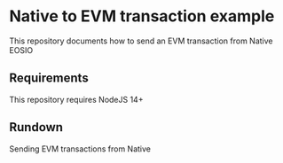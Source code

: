 # Native to EVM transaction example

This repository documents how to send an EVM transaction from Native EOSIO

## Requirements

This repository requires NodeJS 14+

## Rundown

Sending EVM transactions from Native 
